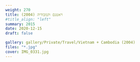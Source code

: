 ```yaml
---
weight: 270
title: ויאטנם וקמבודיה (2004)
#title_align: "left"
summary: 2015
date: 2020-12-15
draft: false

gallery: gallery/Private/Travel/Vietnam + Cambodia (2004)
files: "*.jpg"
cover: IMG_0331.jpg
---
```

